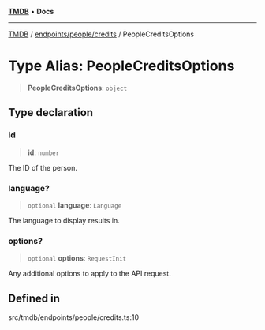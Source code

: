 [**TMDB**](../../../../README.md) • **Docs**

***

[TMDB](../../../../README.md) / [endpoints/people/credits](../README.md) / PeopleCreditsOptions

# Type Alias: PeopleCreditsOptions

> **PeopleCreditsOptions**: `object`

## Type declaration

### id

> **id**: `number`

The ID of the person.

### language?

> `optional` **language**: `Language`

The language to display results in.

### options?

> `optional` **options**: `RequestInit`

Any additional options to apply to the API request.

## Defined in

src/tmdb/endpoints/people/credits.ts:10
